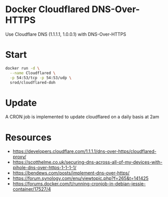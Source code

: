 # Docker Cloudflared DNS-Over-HTTPS

Use Cloudflare DNS (1.1.1.1, 1.0.0.1) with DNS-Over-HTTPS

# Start

```bash
docker run -d \
  --name Cloudflared \
  -p 54:53/tcp -p 54:53/udp \
  srod/cloudflared-doh
```

# Update

A CRON job is implemented to update cloudflared on a daily basis at 2am

# Resources

* https://developers.cloudflare.com/1.1.1.1/dns-over-https/cloudflared-proxy/
* https://scotthelme.co.uk/securing-dns-across-all-of-my-devices-with-pihole-dns-over-https-1-1-1-1/
* https://bendews.com/posts/implement-dns-over-https/
* https://forum.synology.com/enu/viewtopic.php?f=265&t=141425
* https://forums.docker.com/t/running-cronjob-in-debian-jessie-container/17527/4
